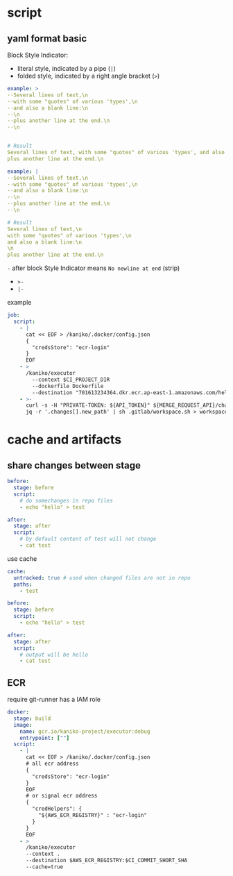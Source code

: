 # script


## yaml format basic

Block Style Indicator:
- literal style,  indicated by a pipe (`|`)
- folded style, indicated by a right angle bracket (`>`)


```yaml
example: >
··Several lines of text,\n
··with some "quotes" of various 'types',\n
··and also a blank line:\n
··\n
··plus another line at the end.\n
··\n


# Result
Several lines of text, with some "quotes" of various 'types', and also a blank line:\n
plus another line at the end.\n
```

```yaml
example: |
··Several lines of text,\n
··with some "quotes" of various 'types',\n
··and also a blank line:\n
··\n
··plus another line at the end.\n
··\n

# Result
Several lines of text,\n
with some "quotes" of various 'types',\n
and also a blank line:\n
\n
plus another line at the end.\n
```

`-`  after block Style Indicator means `No newline at end` (strip)

- `>-`
- `|-`

example
```yaml
job:
  script:
    - |
      cat << EOF > /kaniko/.docker/config.json
      {  
        "credsStore": "ecr-login"
      }
      EOF
    - >
      /kaniko/executor
        --context $CI_PROJECT_DIR
        --dockerfile Dockerfile
        --destination "701613234364.dkr.ecr.ap-east-1.amazonaws.com/hello-world:$APP_VERSION"
    - >-
      curl -s -H "PRIVATE-TOKEN: ${API_TOKEN}" ${MERGE_REQUEST_API}/changes |
      jq -r '.changes[].new_path' | sh .gitlab/workspace.sh > workspace.env
```


# cache and artifacts
## share changes between stage
```yaml
before:
  stage: before
  script:
    # do somechanges in repo files
    - echo "hello" > test

after:
  stage: after
  script:
    # by default content of test will not change
    - cat test
```

use cache
```yaml
cache:
  untracked: true # used when changed files are not in repo
  paths:
    - test

before:
  stage: before
  script:
    - echo "hello" > test

after:
  stage: after
  script:
    # output will be hello
    - cat test
```


## ECR
require git-runner has a IAM role
```yaml
docker:
  stage: build
  image:
    name: gcr.io/kaniko-project/executor:debug
    entrypoint: [""]
  script:
    - |
      cat << EOF > /kaniko/.docker/config.json
      # all ecr address
      {  
        "credsStore": "ecr-login"
      }
      EOF
      # or signal ecr address
      {
        "credHelpers": {
          "${AWS_ECR_REGISTRY}" : "ecr-login"
        }
      }
      EOF
    - >
      /kaniko/executor
      --context .
      --destination $AWS_ECR_REGISTRY:$CI_COMMIT_SHORT_SHA
      --cache=true
```
